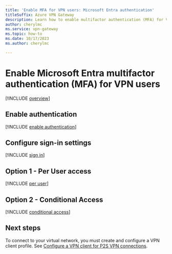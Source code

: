 ```yaml
---
title: 'Enable MFA for VPN users: Microsoft Entra authentication'
titleSuffix: Azure VPN Gateway
description: Learn how to enable multifactor authentication (MFA) for VPN users.
author: cherylmc
ms.service: vpn-gateway
ms.topic: how-to
ms.date: 10/17/2023
ms.author: cherylmc

---
```

# Enable Microsoft Entra multifactor authentication (MFA) for VPN users

[!INCLUDE [overview](~/reusable-content/ce-skilling/azure/includes/vpn-gateway-vwan-openvpn-enable-mfa-overview.md)]

## <a name="enableauth"></a>Enable authentication

[!INCLUDE [enable authentication](~/reusable-content/ce-skilling/azure/includes/vpn-gateway-vwan-openvpn-enable-auth.md)]

## <a name="enablesign"></a>Configure sign-in settings

[!INCLUDE [sign in](~/reusable-content/ce-skilling/azure/includes/vpn-gateway-vwan-openvpn-sign-in.md)]

## <a name="peruser"></a>Option 1 - Per User access

[!INCLUDE [per user](~/reusable-content/ce-skilling/azure/includes/vpn-gateway-vwan-openvpn-per-user.md)]

## <a name="conditional"></a>Option 2 - Conditional Access

[!INCLUDE [conditional access](~/reusable-content/ce-skilling/azure/includes/vpn-gateway-vwan-openvpn-conditional.md)]

## Next steps

To connect to your virtual network, you must create and configure a VPN client profile. See [Configure a VPN client for P2S VPN connections](openvpn-azure-ad-client.md).

